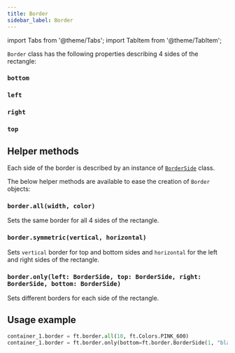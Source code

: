 ```yaml
---
title: Border
sidebar_label: Border
---
```

import Tabs from '@theme/Tabs';
import TabItem from '@theme/TabItem';

`Border` class has the following properties describing 4 sides of the rectangle:

### `bottom`
### `left`
### `right`
### `top`

## Helper methods

Each side of the border is described by an instance of [`BorderSide`](/docs/reference/types/borderside) class.

The below helper methods are available to ease the creation of `Border` objects:

### `border.all(width, color)`

Sets the same border for all 4 sides of the rectangle.

### `border.symmetric(vertical, horizontal)`

Sets `vertical` border for top and bottom sides and `horizontal` for the left and right sides of the rectangle.

### `border.only(left: BorderSide, top: BorderSide, right: BorderSide, bottom: BorderSide)`

Sets different borders for each side of the rectangle.

## Usage example

```python
container_1.border = ft.border.all(10, ft.Colors.PINK_600)
container_1.border = ft.border.only(bottom=ft.border.BorderSide(1, "black"))
```